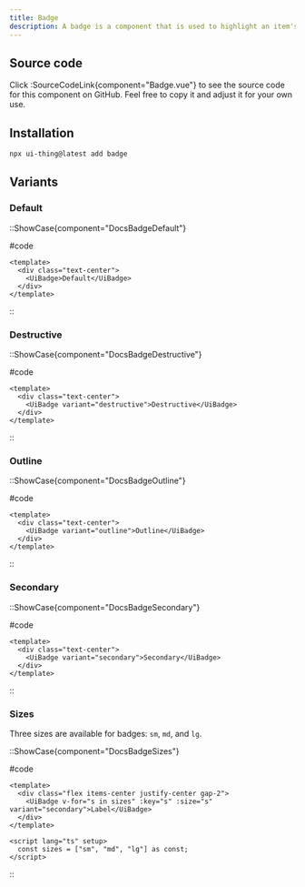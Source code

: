 ```yaml
---
title: Badge
description: A badge is a component that is used to highlight an item's status for quick recognition.
---
```


## Source code

Click :SourceCodeLink{component="Badge.vue"} to see the source code for this component on GitHub. Feel free to copy it and adjust it for your own use.

## Installation

```bash
npx ui-thing@latest add badge
```

## Variants

### Default

::ShowCase{component="DocsBadgeDefault"}

#code

<!-- automd:file src="../../components/content/Docs/Badge/DocsBadgeDefault.vue" code lang="vue" -->

```vue [DocsBadgeDefault.vue]
<template>
  <div class="text-center">
    <UiBadge>Default</UiBadge>
  </div>
</template>

```

<!-- /automd -->

::

### Destructive

::ShowCase{component="DocsBadgeDestructive"}

#code

<!-- automd:file src="../../components/content/Docs/Badge/DocsBadgeDestructive.vue" code lang="vue" -->

```vue [DocsBadgeDestructive.vue]
<template>
  <div class="text-center">
    <UiBadge variant="destructive">Destructive</UiBadge>
  </div>
</template>

```

<!-- /automd -->

::

### Outline

::ShowCase{component="DocsBadgeOutline"}

#code

<!-- automd:file src="../../components/content/Docs/Badge/DocsBadgeOutline.vue" code lang="vue" -->

```vue [DocsBadgeOutline.vue]
<template>
  <div class="text-center">
    <UiBadge variant="outline">Outline</UiBadge>
  </div>
</template>

```

<!-- /automd -->

::

### Secondary

::ShowCase{component="DocsBadgeSecondary"}

#code

<!-- automd:file src="../../components/content/Docs/Badge/DocsBadgeSecondary.vue" code lang="vue" -->

```vue [DocsBadgeSecondary.vue]
<template>
  <div class="text-center">
    <UiBadge variant="secondary">Secondary</UiBadge>
  </div>
</template>

```

<!-- /automd -->

::

### Sizes

Three sizes are available for badges: `sm`, `md`, and `lg`.

::ShowCase{component="DocsBadgeSizes"}

#code

<!-- automd:file src="../../components/content/Docs/Badge/DocsBadgeSizes.vue" code lang="vue" -->

```vue [DocsBadgeSizes.vue]
<template>
  <div class="flex items-center justify-center gap-2">
    <UiBadge v-for="s in sizes" :key="s" :size="s" variant="secondary">Label</UiBadge>
  </div>
</template>

<script lang="ts" setup>
  const sizes = ["sm", "md", "lg"] as const;
</script>

```

<!-- /automd -->

::
